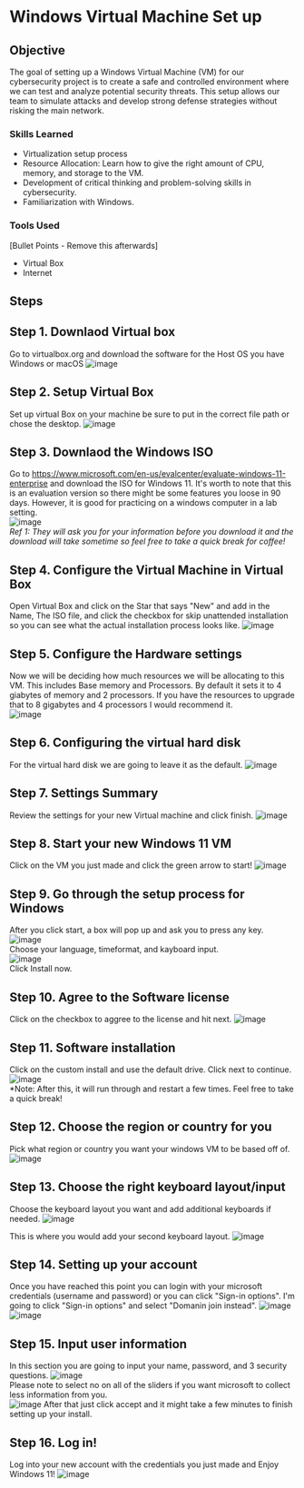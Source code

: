 # Windows Virtual Machine Set up

## Objective
The goal of setting up a Windows Virtual Machine (VM) for our cybersecurity project is to create a safe and controlled environment where we can test and analyze potential security threats. This setup allows our team to simulate attacks and develop strong defense strategies without risking the main network.


### Skills Learned


- Virtualization setup process 
- Resource Allocation: Learn how to give the right amount of CPU, memory, and storage to the VM.
- Development of critical thinking and problem-solving skills in cybersecurity.
- Familiarization with Windows.

### Tools Used
[Bullet Points - Remove this afterwards]

- Virtual Box
- Internet
  

## Steps

## Step 1. Downlaod Virtual box
Go to virtualbox.org and download the software for the Host OS you have Windows or macOS
![image](https://github.com/user-attachments/assets/c7085bcf-01b5-490b-b8f7-61b66d0629e2)
<br>
## Step 2. Setup Virtual Box 
Set up virtual Box on your machine be sure to put in the correct file path or chose the desktop.
![image](https://github.com/user-attachments/assets/8d04dc5b-bc8a-4ca2-bb7b-3332e52f07a6)
<br>

## Step 3. Downlaod the Windows ISO
Go to https://www.microsoft.com/en-us/evalcenter/evaluate-windows-11-enterprise and download the ISO for Windows 11. It's worth to note that this is an evaluation version so there might be some features you loose in 90 days. However, it is good for practicing on a windows computer in a lab setting.
<br>
![image](https://github.com/user-attachments/assets/ce4755b9-133a-4a4b-b1e1-61dda73a8455)
<br>
*Ref 1: They will ask you for your information before you download it and the download will take sometime so feel free to take a quick break for coffee!*
<br>

## Step 4. Configure the Virtual Machine in Virtual Box
Open Virtual Box and click on the Star that says "New" and add in the Name, The ISO file, and click the checkbox for skip unattended installation so you can see what the actual installation process looks like. 
![image](https://github.com/user-attachments/assets/9ca76c32-c780-4ee6-8239-0b32bf2e070a)
<br>
## Step 5. Configure the Hardware settings
Now we will be deciding how much resources we will be allocating to this VM. This includes Base memory and Processors. By default it sets it to 4 giabytes of memory and 2 processors. If you have the resources to upgrade that to 8 gigabytes and 4 processors I would recommend it.
<br>
![image](https://github.com/user-attachments/assets/b937fdec-c59d-45fe-971a-835420cd366e)
<br>

## Step 6. Configuring the virtual hard disk
For the virtual hard disk we are going to leave it as the default. 
![image](https://github.com/user-attachments/assets/f9489337-fcaf-456a-abff-132d29f9d5d6)
<br>

## Step 7. Settings Summary
Review the settings for your new Virtual machine and click finish.
![image](https://github.com/user-attachments/assets/d8be798d-f69b-4f43-b6fe-ee4365b3be8d)
<br>

## Step 8. Start your new Windows 11 VM
Click on the VM you just made and click the green arrow to start!
![image](https://github.com/user-attachments/assets/c869a732-0709-4d14-a87a-d8aa66977fa6)
<br>

## Step 9. Go through the setup process for Windows
After you click start, a box will pop up and ask you to press any key.
![image](https://github.com/user-attachments/assets/e0ba718a-4d11-499c-9a88-09f915546ac3)
<br>
Choose your language, timeformat, and kayboard input. 
<br>
![image](https://github.com/user-attachments/assets/806c5cc5-7fba-4989-9f4b-386ea6f17a5a)
<br>
Click Install now.
<br>

## Step 10. Agree to the Software license
Click on the checkbox to aggree to the license and hit next.
![image](https://github.com/user-attachments/assets/9043cb65-641d-4ff9-bea0-a1f2f86aee06)
<br>

## Step 11. Software installation
Click on the custom install and use the default drive. Click next to continue.
![image](https://github.com/user-attachments/assets/b6a56cbb-daeb-484f-b16a-e38cb9d3ae36)
<br>
*Note: After this, it will run through and restart a few times. Feel free to take a quick break!
<br>

## Step 12. Choose the region or country for you
Pick what region or country you want your windows VM to be based off of.
![image](https://github.com/user-attachments/assets/3f12469b-5f09-4e02-9510-248892646b18)
<br>

## Step 13. Choose the right keyboard layout/input
Choose the keyboard layout you want and add additional keyboards if needed.
![image](https://github.com/user-attachments/assets/a97dd880-1223-48cd-8835-3a3def9defb8)
<br>

This is where you would add your second keyboard layout.
![image](https://github.com/user-attachments/assets/404ce17e-0153-4f6b-9321-ec201a9af2d9)
<br>

## Step 14. Setting up your account
Once you have reached this point you can login with your microsoft credentials (username and password) or you can click "Sign-in options". I'm going to click "Sign-in options" and select "Domanin join instead".
![image](https://github.com/user-attachments/assets/059307c6-f8a9-4e21-a487-41926e6c1787)
![image](https://github.com/user-attachments/assets/0ea19202-63d0-4512-b2b9-cb8e88d4fb19)
<br>

## Step 15. Input user information

In this section you are going to input your name, password, and 3 security questions.
![image](https://github.com/user-attachments/assets/21325297-9172-4a00-9aac-d345e141cfdd)
<br>
Please note to select no on all of the sliders if you want microsoft to collect less information from you.
<br>
![image](https://github.com/user-attachments/assets/99156b9a-3f0f-4c9d-a181-dc518b1b940f)
After that just click accept and it might take a few minutes to finish setting up your install.
<br>

## Step 16. Log in!
Log into your new account with the credentials you just made and Enjoy Windows 11!
![image](https://github.com/user-attachments/assets/49886fce-81c5-4488-9a7a-f5c9b8f192a8)

